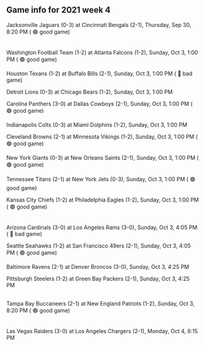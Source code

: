## Game info for 2021 week 4
Jacksonville Jaguars (0-3) at Cincinnati Bengals (2-1), Thursday, Sep 30, 8:20 PM (	:green_circle: good game)

<br/>Washington Football Team (1-2) at Atlanta Falcons (1-2), Sunday, Oct 3, 1:00 PM (	:green_circle: good game)

Houston Texans (1-2) at Buffalo Bills (2-1), Sunday, Oct 3, 1:00 PM (	:red_circle: bad game)

Detroit Lions (0-3) at Chicago Bears (1-2), Sunday, Oct 3, 1:00 PM

Carolina Panthers (3-0) at Dallas Cowboys (2-1), Sunday, Oct 3, 1:00 PM (	:green_circle: good game)

Indianapolis Colts (0-3) at Miami Dolphins (1-2), Sunday, Oct 3, 1:00 PM

Cleveland Browns (2-1) at Minnesota Vikings (1-2), Sunday, Oct 3, 1:00 PM (	:green_circle: good game)

New York Giants (0-3) at New Orleans Saints (2-1), Sunday, Oct 3, 1:00 PM (	:green_circle: good game)

Tennessee Titans (2-1) at New York Jets (0-3), Sunday, Oct 3, 1:00 PM (	:green_circle: good game)

Kansas City Chiefs (1-2) at Philadelphia Eagles (1-2), Sunday, Oct 3, 1:00 PM (	:green_circle: good game)

<br/>Arizona Cardinals (3-0) at Los Angeles Rams (3-0), Sunday, Oct 3, 4:05 PM (	:red_circle: bad game)

Seattle Seahawks (1-2) at San Francisco 49ers (2-1), Sunday, Oct 3, 4:05 PM (	:green_circle: good game)

Baltimore Ravens (2-1) at Denver Broncos (3-0), Sunday, Oct 3, 4:25 PM

Pittsburgh Steelers (1-2) at Green Bay Packers (2-1), Sunday, Oct 3, 4:25 PM

<br/>Tampa Bay Buccaneers (2-1) at New England Patriots (1-2), Sunday, Oct 3, 8:20 PM (	:green_circle: good game)

<br/>Las Vegas Raiders (3-0) at Los Angeles Chargers (2-1), Monday, Oct 4, 8:15 PM


